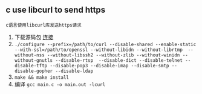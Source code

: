 ## c use libcurl to send https
`c语言使用libcurl库发送https请求`

1. 下载源码包 [连接](https://curl.haxx.se/download/)
2. `./configure --prefix=/path/to/curl --disable-shared --enable-static --with-ssl=/path/to/openssl --without-libidn --without-librtmp  --without-nss --without-libssh2 --without-zlib --without-winidn --without-gnutls --disable-rtsp  --disable-dict --disable-telnet --disable-tftp --disable-pop3 --disable-imap --disable-smtp --disable-gopher --disable-ldap`
3. `make && make install`
4. 编译 `gcc main.c -o main.out -lcurl`